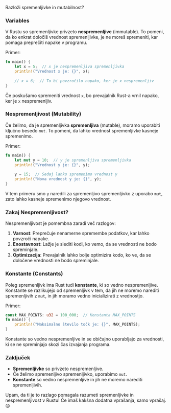 Razloži spremenljivke in mutabilnost?
### Variables

V Rustu so spremenljivke privzeto **nespremenljive** (immutable). To pomeni, da ko enkrat določiš vrednost spremenljivke, je ne moreš spremeniti, kar pomaga preprečiti napake v programu.

Primer:

```rust
fn main() {
    let x = 5;  // x je nespremenljiva spremenljivka
    println!("Vrednost x je: {}", x);
    
    // x = 6;  // To bi povzročilo napako, ker je x nespremenljiv
}
```

Če poskušamo spremeniti vrednost `x`, bo prevajalnik Rust-a vrnil napako, ker je `x` nespremenljiv.

### Nespremenljivost (Mutability)

Če želimo, da je spremenljivka **spremenljiva** (mutable), moramo uporabiti ključno besedo `mut`. To pomeni, da lahko vrednost spremenljivke kasneje spremenimo.

Primer:

```rust
fn main() {
    let mut y = 10;  // y je spremenljiva spremenljivka
    println!("Vrednost y je: {}", y);
    
    y = 15;  // Sedaj lahko spremenimo vrednost y
    println!("Nova vrednost y je: {}", y);
}
```

V tem primeru smo `y` naredili za spremenljivo spremenljivko z uporabo `mut`, zato lahko kasneje spremenimo njegovo vrednost.

### Zakaj Nespremenljivost?

Nespremenljivost je pomembna zaradi več razlogov:

1. **Varnost**: Preprečuje nenamerne spremembe podatkov, kar lahko povzroči napake.
2. **Enostavnost**: Lažje je slediti kodi, ko vemo, da se vrednosti ne bodo spreminjale.
3. **Optimizacija**: Prevajalnik lahko bolje optimizira kodo, ko ve, da se določene vrednosti ne bodo spreminjale.

### Konstante (Constants)

Poleg spremenljivk ima Rust tudi **konstante**, ki so vedno nespremenljive. Konstante se razlikujejo od spremenljivk v tem, da jih ne moremo narediti spremenljivih z `mut`, in jih moramo vedno inicializirati z vrednostjo.

Primer:

```rust
const MAX_POINTS: u32 = 100_000;  // Konstanta MAX_POINTS
fn main() {
    println!("Maksimalno število točk je: {}", MAX_POINTS);
}
```

Konstante so vedno nespremenljive in se običajno uporabljajo za vrednosti, ki se ne spreminjajo skozi čas izvajanja programa.

### Zaključek

- **Spremenljivke** so privzeto nespremenljive.
- Če želimo spremenljivo spremenljivko, uporabimo `mut`.
- **Konstante** so vedno nespremenljive in jih ne moremo narediti spremenljivih.

Upam, da ti je to razlago pomagala razumeti spremenljivke in nespremenljivost v Rustu! Če imaš kakšna dodatna vprašanja, samo vprašaj. 😊
